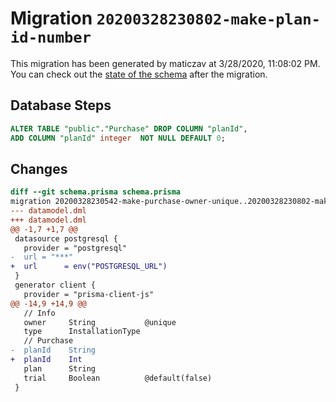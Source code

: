 # Migration `20200328230802-make-plan-id-number`

This migration has been generated by maticzav at 3/28/2020, 11:08:02 PM.
You can check out the [state of the schema](./schema.prisma) after the migration.

## Database Steps

```sql
ALTER TABLE "public"."Purchase" DROP COLUMN "planId",
ADD COLUMN "planId" integer  NOT NULL DEFAULT 0;
```

## Changes

```diff
diff --git schema.prisma schema.prisma
migration 20200328230542-make-purchase-owner-unique..20200328230802-make-plan-id-number
--- datamodel.dml
+++ datamodel.dml
@@ -1,7 +1,7 @@
 datasource postgresql {
   provider = "postgresql"
-  url = "***"
+  url      = env("POSTGRESQL_URL")
 }
 generator client {
   provider = "prisma-client-js"
@@ -14,9 +14,9 @@
   // Info
   owner     String           @unique
   type      InstallationType
   // Purchase
-  planId    String
+  planId    Int
   plan      String
   trial     Boolean          @default(false)
 }
```


